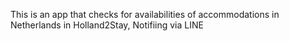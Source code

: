 This is an app that checks for availabilities of accommodations in Netherlands in Holland2Stay,
Notifiing via LINE
